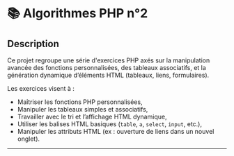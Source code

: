 # 📚 Algorithmes PHP n°2

## Description

Ce projet regroupe une série d'exercices PHP axés sur la manipulation avancée des fonctions personnalisées, des tableaux associatifs, et la génération dynamique d’éléments HTML (tableaux, liens, formulaires).

Les exercices visent à :

- Maîtriser les fonctions PHP personnalisées,
- Manipuler les tableaux simples et associatifs,
- Travailler avec le tri et l’affichage HTML dynamique,
- Utiliser les balises HTML basiques (`table`, `a`, `select`, `input`, etc.),
- Manipuler les attributs HTML (ex : ouverture de liens dans un nouvel onglet).

---


